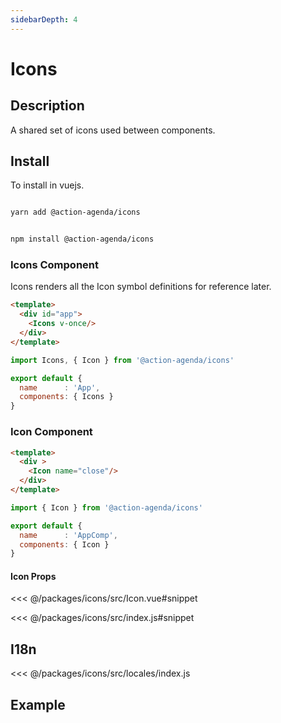 ```yaml
---
sidebarDepth: 4
---
```

# Icons

## Description
A shared set of icons used between components.


## Install

To install in vuejs.

<code-group>
<code-block title="YARN">

```bash

yarn add @action-agenda/icons

```
</code-block>

<code-block title="NPM">

```bash

npm install @action-agenda/icons

```
</code-block>
</code-group>

### Icons Component
Icons renders all the Icon symbol definitions for reference later. 

```html
<template>
  <div id="app">
    <Icons v-once/>
  </div>
</template>
```

```js
import Icons, { Icon } from '@action-agenda/icons'

export default {
  name      : 'App',
  components: { Icons }
}
```

### Icon Component

```html
<template>
  <div >
    <Icon name="close"/>
  </div>
</template>
```

```js
import { Icon } from '@action-agenda/icons'

export default {
  name      : 'AppComp',
  components: { Icon }
}
```

#### Icon Props

<<< @/packages/icons/src/Icon.vue#snippet

<<< @/packages/icons/src/index.js#snippet

## I18n

<<< @/packages/icons/src/locales/index.js

## Example
<template>
<div id="example-data" class="position-relative p-5 example" >
  <component  v-if="dynamicComponent" :is="dynamicComponent"/>
  <div class="p-5 m-5 inner">
    <div v-for="iconName in iconNames" >
      <component  v-if="Icon" :is="Icon" :name="iconName"></component>: {{iconName}}
      <hr/>
    </div>
  </div>
</div>
</template>

<script>
export default {
  methods: { getExamp },
  data() {
    return {
      dynamicComponent: null,
      Icon: null,
      exampleData: null,
      exampleHeader: null,
      iconNames: []
    }
  },

  mounted () {
    import('./src/index.js').then(module => {
     
      this.dynamicComponent = module.default
      this.Icon = module.Icon
      this.iconNames = module.iconNames
      this.getExamp()
    })
  },
  destroyed(){
    this.exampleHeader.parentNode.removeChild(this.exampleHeader)
    this.exampleData.parentNode.removeChild(this.exampleData)
  }
}

function getExamp(){

  const test = document.getElementsByTagName('main')[0].lastElementChild.id

  if(test === 'example-data') return

    this.exampleHeader = document.getElementById('example')
    this.exampleData   = document.getElementById('example-data')

  this.exampleHeader.parentNode.removeChild(this.exampleHeader)
  this.exampleData.parentNode.removeChild(this.exampleData)

  const main = document.getElementsByTagName('main')[0]

  this.exampleHeader.classList.add('example-header')
  main.appendChild(this.exampleHeader)
  main.appendChild(this.exampleData)
}
</script>
<style scoped>
  
  .example{
    padding: 3em 3em 3em 3em;
    background-color: rgb(38, 90, 79);
  }
  .example .inner{
    padding: 5em 5em 5em 5em;
    background-color: white;
  }
  .example-header{
      max-width: 740px;
    margin: 0 auto;
    padding: 2rem 2.5rem;
  }

</style>
